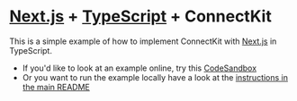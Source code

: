 # [Next.js](https://nextjs.org/) + [TypeScript](https://www.typescriptlang.org/) + ConnectKit

This is a simple example of how to implement ConnectKit with [Next.js](https://nextjs.org/) in TypeScript.

- If you'd like to look at an example online, try this [CodeSandbox](https://codesandbox.io/s/qnvyqe?file=/README.md)
- Or you want to run the example locally have a look at the [instructions in the main README](https://github.com/family/connectkit/blob/main/README.md#running-examples-locally)
